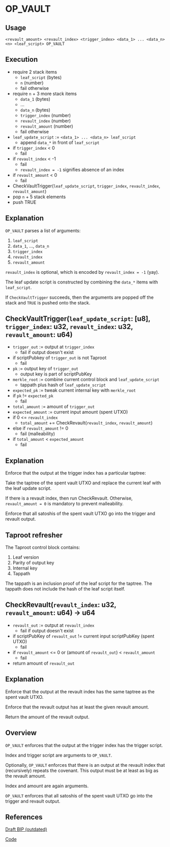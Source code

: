 # OP_VAULT

## Usage

```
<revault_amount> <revault_index> <trigger_index> <data_1> ... <data_n> <n> <leaf_script> OP_VAULT
```

## Execution

- require 2 stack items
    - `leaf_script` (bytes)
    - `n` (number)
    - fail otherwise
- require `n` + 3 more stack items
    - `data_1` (bytes)
    - ...
    - `data_n` (bytes)
    - `trigger_index` (number)
    - `revault_index` (number)
    - `revault_amount` (number)
    - fail otherwise
- `leaf_update_script` := `<data_1> ... <data_n> leaf_script`
    - append `data_*` in front of `leaf_script`
- if `trigger_index` < 0
    - fail
- if `revault_index` < -1
    - fail
    - `revault_index = -1` signifies absence of an index
- if `revault_amount` < 0
    - fail
- CheckVaultTrigger(`leaf_update_script`, `trigger_index`, `revault_index`, `revault_amount`)
- pop `n` + 5 stack elements
- push TRUE

## Explanation

`OP_VAULT` parses a list of arguments:

1. `leaf_script`
2. `data_1`, ..., `data_n`
3. `trigger_index`
4. `revault_index`
5. `revault_amount`

`revault_index` is optional, which is encoded by `revault_index = -1` (yay).

The leaf update script is constructed by combining the `data_*` items with `leaf_script`.

If `CheckVaultTrigger` succeeds, then the arguments are popped off the stack and `TRUE` is pushed onto the stack.

## CheckVaultTrigger(`leaf_update_script`: [u8], `trigger_index`: u32, `revault_index`: u32, `revault_amount`: u64)

- `trigger_out` := output at `trigger_index`
    - fail if output doesn't exist
- if scriptPubkey of `trigger_out` is not Taproot
    - fail
- `pk` := output key of `trigger_out`
    - output key is part of scriptPubKey
- `merkle_root` := combine current control block and `leaf_update_script`
    - tappath plus hash of `leaf_update_script`
- `expected_pk` := tweak current internal key with `merkle_root`
- if `pk` != `expected_pk`
    - fail
- `total_amount` := amount of `trigger_out`
- `expected_amount` := current input amount (spent UTXO)
- if 0 <= `revault_index`
    - `total_amount` += CheckRevault(`revault_index`, `revault_amount`)
- else if `revault_amount` != 0
    - fail (malleability)
- if `total_amount` < `expected_amount`
    - fail

## Explanation

Enforce that the output at the trigger index has a particular taptree:

Take the taptree of the spent vault UTXO and replace the current leaf with the leaf update script.

If there is a revault index, then run CheckRevault. Otherwise, `revault_amount = 0` is mandatory to prevent malleability.

Enforce that all satoshis of the spent vault UTXO go into the trigger and revault output.

## Taproot refresher

The Taproot control block contains:

1. Leaf version
1. Parity of output key
1. Internal key
1. Tappath

The tappath is an inclusion proof of the leaf script for the taptree. The tappath does not include the hash of the leaf script itself.

## CheckRevault(`revault_index`: u32, `revault_amount`: u64) -> u64

- `revault_out` := output at `revault_index`
    - fail if output doesn't exist
- if scriptPubKey of `revault_out` != current input scriptPubKey (spent UTXO)
    - fail
- if `revault_amount` <= 0 or (amount of `revault_out`) < `revault_amount`
    - fail
- return amount of `revault_out`

## Explanation

Enforce that the output at the revault index has the same taptree as the spent vault UTXO.

Enforce that the revault output has at least the given revault amount.

Return the amount of the revault output.

## Overview

`OP_VAULT` enforces that the output at the trigger index has the trigger script.

Index and trigger script are arguments to `OP_VAULT`.

Optionally, `OP_VAULT` enforces that there is an output at the revault index that (recursively) repeats the covenant. This output must be at least as big as the revault amount.

Index and amount are again arguments.

`OP_VAULT` enforces that all satoshis of the spent vault UTXO go into the trigger and revault output.

## References

[Draft BIP (outdated)](https://github.com/jamesob/bips/blob/jamesob-23-03-opvault-rework/bip-vaults.mediawiki)

[Code](https://github.com/jamesob/bitcoin/blob/2023-02-opvault-inq/src/script/interpreter.cpp)
